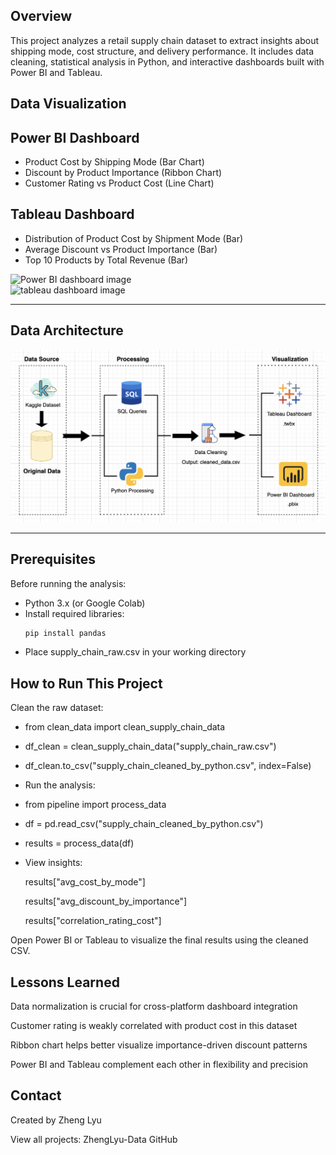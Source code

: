 ## Overview

This project analyzes a retail supply chain dataset to extract insights about shipping mode, cost structure, and delivery performance. It includes data cleaning, statistical analysis in Python, and interactive dashboards built with Power BI and Tableau.

## Data Visualization

## Power BI Dashboard

- Product Cost by Shipping Mode (Bar Chart)
- Discount by Product Importance (Ribbon Chart)
- Customer Rating vs Product Cost (Line Chart)

## Tableau Dashboard

- Distribution of Product Cost by Shipment Mode (Bar)
- Average Discount vs Product Importance (Bar)
- Top 10 Products by Total Revenue (Bar)

![Power BI dashboard image](supply_chain_dashboard.pbix.png)  
![tableau dashboard image](supply_chain_dashboard.twbx.png)

---

## Data Architecture

![Architecture Diagram](supply_chain_data_architecture.png)

---

## Prerequisites

Before running the analysis:

- Python 3.x (or Google Colab)
- Install required libraries:
  ```bash
  pip install pandas
- Place supply_chain_raw.csv in your working directory

## How to Run This Project
Clean the raw dataset:

- from clean_data import clean_supply_chain_data
- df_clean = clean_supply_chain_data("supply_chain_raw.csv")
- df_clean.to_csv("supply_chain_cleaned_by_python.csv", index=False)
- Run the analysis:

- from pipeline import process_data
- df = pd.read_csv("supply_chain_cleaned_by_python.csv")
- results = process_data(df)
- View insights:

  results["avg_cost_by_mode"]

  results["avg_discount_by_importance"]

  results["correlation_rating_cost"]

Open Power BI or Tableau to visualize the final results using the cleaned CSV.

## Lessons Learned
Data normalization is crucial for cross-platform dashboard integration

Customer rating is weakly correlated with product cost in this dataset

Ribbon chart helps better visualize importance-driven discount patterns

Power BI and Tableau complement each other in flexibility and precision

## Contact
Created by Zheng Lyu

View all projects: ZhengLyu-Data GitHub

